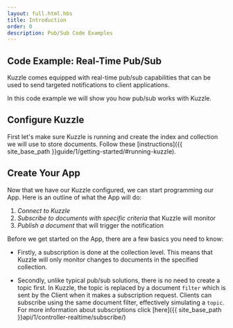 ```yaml
---
layout: full.html.hbs
title: Introduction
order: 0
description: Pub/Sub Code Examples
---
```


## Code Example: Real-Time Pub/Sub


Kuzzle comes equipped with real-time pub/sub capabilities that can be used to send targeted notifications to client applications. 

In this code example we will show you how pub/sub works with Kuzzle. 


## Configure Kuzzle

First let's make sure Kuzzle is running and create the index and collection we will use to store documents. Follow these [instructions]({{ site_base_path }}guide/1/getting-started/#running-kuzzle).


## Create Your App

Now that we have our Kuzzle configured, we can start programming our App. Here is an outline of what the App will do:
1. *Connect to Kuzzle*
3. *Subscribe to documents with specific criteria* that Kuzzle will monitor 
3. *Publish a document* that will trigger the notification

Before we get started on the App, there are a few basics you need to know:

* Firstly, a subscription is done at the collection level. This means that Kuzzle will only monitor changes to documents in the specified collection.

* Secondly, unlike typical pub/sub solutions, there is no need to create a topic first. In Kuzzle, the topic is replaced by a document `filter` which is sent by the Client when it makes a subscription request. Clients can subscribe using the same document filter, effectively simulating a `topic`.
For more information about subscriptions click [here]({{ site_base_path }}api/1/controller-realtime/subscribe/)
